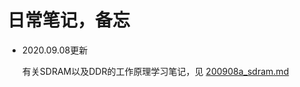 # 日常笔记，备忘

+ 2020.09.08更新

    有关SDRAM以及DDR的工作原理学习笔记，见 [200908a_sdram.md](https://github.com/apachiww/Notes/blob/master/200908a_sdram.md)
